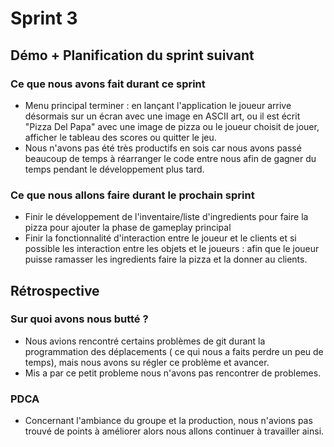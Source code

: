 # Sprint 3

## Démo + Planification du sprint suivant

### Ce que nous avons fait durant ce sprint
- Menu principal terminer : en lançant l'application le joueur arrive désormais sur un écran avec une image en ASCII art, ou il est écrit "Pizza Del Papa" avec une image de pizza ou le joueur choisit de jouer, afficher le tableau des scores ou quitter le jeu.
- Nous n'avons pas été très productifs en sois car nous avons passé beaucoup de temps à réarranger le code entre nous afin de gagner du temps pendant le développement plus tard.

### Ce que nous allons faire durant le prochain sprint
- Finir le développement de l'inventaire/liste d'ingredients pour faire la pizza pour ajouter la phase de gameplay principal
- Finir la fonctionnalité d'interaction entre le joueur et le clients et si possible les interaction entre les objets et le joueurs : afin que le joueur puisse ramasser les ingredients faire la pizza et la donner au clients. 

## Rétrospective

### Sur quoi avons nous butté ?
* Nous avions rencontré certains problèmes de git durant la programmation des déplacements ( ce qui nous a faits perdre un peu de temps), mais nous avons su régler ce problème et avancer.
* Mis a par ce petit probleme nous n'avons pas rencontrer de problemes.

### PDCA
* Concernant l'ambiance du groupe et la production, nous n'avions pas trouvé de points à améliorer alors nous allons continuer à travailler ainsi.
